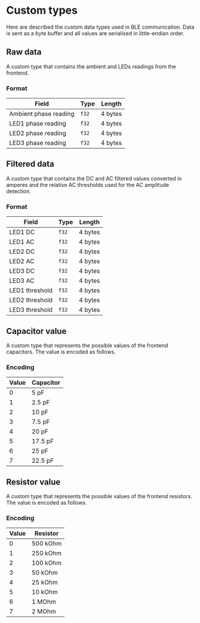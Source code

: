 # Custom types

Here are described the custom data types used in BLE communication. Data is sent as a byte buffer and all values are serialised in little-endian order.

## Raw data

A custom type that contains the ambient and LEDs readings from the frontend.

### Format

| Field                 | Type  | Length  |
| --------------------- | ----- | ------- |
| Ambient phase reading | `f32` | 4 bytes |
| LED1 phase reading    | `f32` | 4 bytes |
| LED2 phase reading    | `f32` | 4 bytes |
| LED3 phase reading    | `f32` | 4 bytes |

## Filtered data

A custom type that contains the DC and AC filtered values converted in amperes and the relative AC thresholds used for the AC amplitude detection.

### Format

| Field          | Type  | Length  |
| -------------- | ----- | ------- |
| LED1 DC        | `f32` | 4 bytes |
| LED1 AC        | `f32` | 4 bytes |
| LED2 DC        | `f32` | 4 bytes |
| LED2 AC        | `f32` | 4 bytes |
| LED3 DC        | `f32` | 4 bytes |
| LED3 AC        | `f32` | 4 bytes |
| LED1 threshold | `f32` | 4 bytes |
| LED2 threshold | `f32` | 4 bytes |
| LED3 threshold | `f32` | 4 bytes |

## Capacitor value

A custom type that represents the possible values of the frontend capacitors.
The value is encoded as follows.

### Encoding

| Value | Capacitor |
| ----- | --------- |
| 0     | 5 pF      |
| 1     | 2.5 pF    |
| 2     | 10 pF     |
| 3     | 7.5 pF    |
| 4     | 20 pF     |
| 5     | 17.5 pF   |
| 6     | 25 pF     |
| 7     | 22.5 pF   |

## Resistor value

A custom type that represents the possible values of the frontend resistors.
The value is encoded as follows.

### Encoding

| Value | Resistor |
| ----- | -------- |
| 0     | 500 kOhm |
| 1     | 250 kOhm |
| 2     | 100 kOhm |
| 3     | 50 kOhm  |
| 4     | 25 kOhm  |
| 5     | 10 kOhm  |
| 6     | 1 MOhm   |
| 7     | 2 MOhm   |